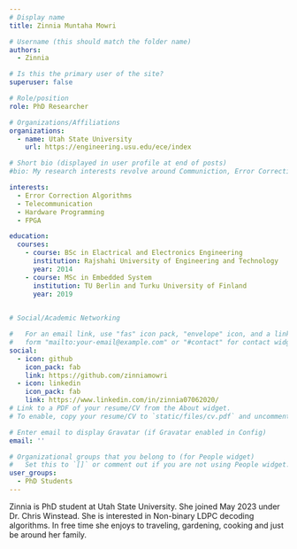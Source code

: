 ```yaml
---
# Display name
title: Zinnia Muntaha Mowri

# Username (this should match the folder name)
authors:
  - Zinnia

# Is this the primary user of the site?
superuser: false

# Role/position
role: PhD Researcher

# Organizations/Affiliations
organizations:
  - name: Utah State University
    url: https://engineering.usu.edu/ece/index

# Short bio (displayed in user profile at end of posts)
#bio: My research interests revolve around Communiction, Error Correction Coding and FPGA programming.

interests:
  - Error Correction Algorithms
  - Telecommunication
  - Hardware Programming
  - FPGA

education:
  courses:
    - course: BSc in Elactrical and Electronics Engineering
      institution: Rajshahi University of Engineering and Technology
      year: 2014
    - course: MSc in Embedded System
      institution: TU Berlin and Turku University of Finland
      year: 2019
 

# Social/Academic Networking

#   For an email link, use "fas" icon pack, "envelope" icon, and a link in the
#   form "mailto:your-email@example.com" or "#contact" for contact widget.
social:
  - icon: github
    icon_pack: fab
    link: https://github.com/zinniamowri
  - icon: linkedin
    icon_pack: fab
    link: https://www.linkedin.com/in/zinnia07062020/
# Link to a PDF of your resume/CV from the About widget.
# To enable, copy your resume/CV to `static/files/cv.pdf` and uncomment the lines below.

# Enter email to display Gravatar (if Gravatar enabled in Config)
email: ''

# Organizational groups that you belong to (for People widget)
#   Set this to `[]` or comment out if you are not using People widget.
user_groups:
  - PhD Students
---
```

Zinnia is PhD student at Utah State University. She joined May 2023 under Dr. Chris Winstead. She is interested in Non-binary LDPC decoding algorithms. In free time she enjoys to traveling, gardening, cooking and just be around her family. 
